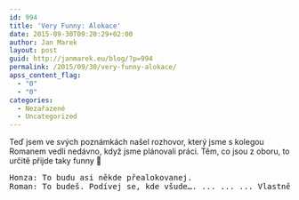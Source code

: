 ```yaml
---
id: 994
title: 'Very Funny: Alokace'
date: 2015-09-30T09:20:29+02:00
author: Jan Marek
layout: post
guid: http://janmarek.eu/blog/?p=994
permalink: /2015/09/30/very-funny-alokace/
apss_content_flag:
  - "0"
  - "0"
categories:
  - Nezařazené
  - Uncategorized
---
```

Teď jsem ve svých poznámkách našel rozhovor, který jsme s kolegou Romanem vedli nedávno, když jsme plánovali práci. Těm, co jsou z oboru, to určitě přijde taky funny 🙂

<pre>Honza: To budu asi někde přealokovanej.
Roman: To budeš. Podívej se, kde všude…. ... ... ... Vlastně všude…</pre>

